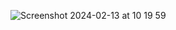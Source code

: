 ![Screenshot 2024-02-13 at 10 19 59](https://github.com/ilfedrigo/day-44-css-intermediate/assets/115956776/9daa773a-8f5a-4415-8398-ca3140f8b69f)
